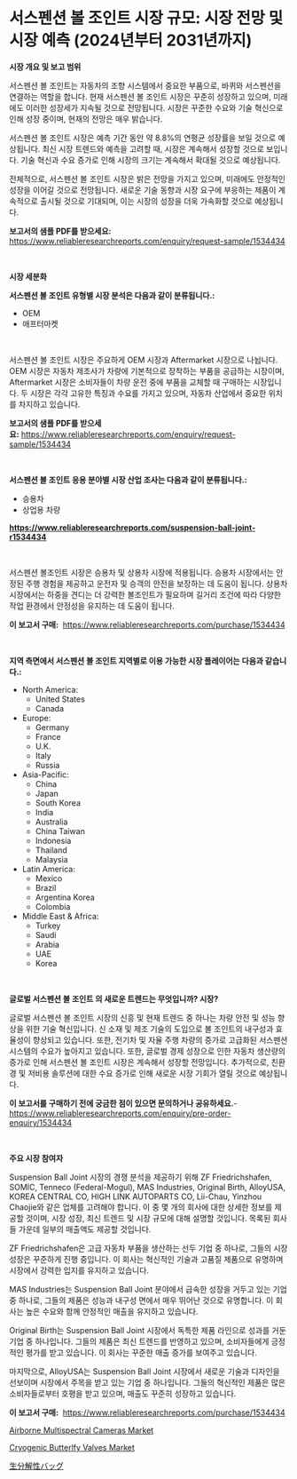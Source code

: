 <p><h1>서스펜션 볼 조인트 시장 규모: 시장 전망 및 시장 예측 (2024년부터 2031년까지)</h1></p><p><strong>시장 개요 및 보고 범위</strong></p>
<p><p>서스펜션 볼 조인트는 자동차의 조향 시스템에서 중요한 부품으로, 바퀴와 서스펜션을 연결하는 역할을 합니다. 현재 서스펜션 볼 조인트 시장은 꾸준히 성장하고 있으며, 미래에도 이러한 성장세가 지속될 것으로 전망됩니다. 시장은 꾸준한 수요와 기술 혁신으로 인해 성장 중이며, 현재의 전망은 매우 밝습니다.</p><p>서스펜션 볼 조인트 시장은 예측 기간 동안 약 8.8%의 연평균 성장률을 보일 것으로 예상됩니다. 최신 시장 트렌드와 예측을 고려할 때, 시장은 계속해서 성장할 것으로 보입니다. 기술 혁신과 수요 증가로 인해 시장의 크기는 계속해서 확대될 것으로 예상됩니다.</p><p>전체적으로, 서스펜션 볼 조인트 시장은 밝은 전망을 가지고 있으며, 미래에도 안정적인 성장을 이어갈 것으로 전망됩니다. 새로운 기술 동향과 시장 요구에 부응하는 제품이 계속적으로 출시될 것으로 기대되며, 이는 시장의 성장을 더욱 가속화할 것으로 예상됩니다.</p></p>
<p><strong>보고서의 샘플 PDF를 받으세요:</strong> <a href="https://www.reliableresearchreports.com/enquiry/request-sample/1534434">https://www.reliableresearchreports.com/enquiry/request-sample/1534434</a></p>
<p>&nbsp;</p>
<p><strong>시장 세분화</strong></p>
<p><strong>서스펜션 볼 조인트 유형별 시장 분석은 다음과 같이 분류됩니다.:</strong></p>
<p><ul><li>OEM</li><li>애프터마켓</li></ul></p>
<p>&nbsp;</p>
<p><p>서스펜션 볼 조인트 시장은 주요하게 OEM 시장과 Aftermarket 시장으로 나뉩니다. OEM 시장은 자동차 제조사가 차량에 기본적으로 장착하는 부품을 공급하는 시장이며, Aftermarket 시장은 소비자들이 차량 운전 중에 부품을 교체할 때 구매하는 시장입니다. 두 시장은 각각 고유한 특징과 수요를 가지고 있으며, 자동차 산업에서 중요한 위치를 차지하고 있습니다.</p></p>
<p><strong>보고서의 샘플 PDF를 받으세요:</strong>&nbsp;<a href="https://www.reliableresearchreports.com/enquiry/request-sample/1534434">https://www.reliableresearchreports.com/enquiry/request-sample/1534434</a></p>
<p>&nbsp;</p>
<p><strong> 서스펜션 볼 조인트 응용 분야별 시장 산업 조사는 다음과 같이 분류됩니다.:</strong></p>
<p><ul><li>승용차</li><li>상업용 차량</li></ul></p>
<p><strong><a href="https://www.reliableresearchreports.com/suspension-ball-joint-r1534434">https://www.reliableresearchreports.com/suspension-ball-joint-r1534434</a></strong></p>
<p>&nbsp;</p>
<p><p>서스펜션 볼조인트 시장은 승용차 및 상용차 시장에 적용됩니다. 승용차 시장에서는 안정된 주행 경험을 제공하고 운전자 및 승객의 안전을 보장하는 데 도움이 됩니다. 상용차 시장에서는 하중을 견디는 더 강력한 볼조인트가 필요하며 길거리 조건에 따라 다양한 작업 환경에서 안정성을 유지하는 데 도움이 됩니다.</p></p>
<p><strong>이 보고서 구매:</strong>&nbsp; <a href="https://www.reliableresearchreports.com/purchase/1534434">https://www.reliableresearchreports.com/purchase/1534434</a></p>
<p>&nbsp;</p>
<p><strong>지역 측면에서 서스펜션 볼 조인트 지역별로 이용 가능한 시장 플레이어는 다음과 같습니다.:</strong></p>
<p><ul>
    <li>
        North America:
        <ul>
            <li>United States</li>
            <li>Canada</li>
        </ul>
    </li>
    <li>
        Europe:
        <ul>
            <li>Germany</li>
            <li>France</li>
            <li>U.K.</li>
            <li>Italy</li>
            <li>Russia</li>
        </ul>
    </li>
    <li>
        Asia-Pacific:
        <ul>
            <li>China</li>
            <li>Japan</li>
            <li>South Korea</li>
            <li>India</li>
            <li>Australia</li>
            <li>China Taiwan</li>
            <li>Indonesia</li>
            <li>Thailand</li>
            <li>Malaysia</li>
        </ul>
    </li>
    <li>
        Latin America:
        <ul>
            <li>Mexico</li>
            <li>Brazil</li>
            <li>Argentina Korea</li>
            <li>Colombia</li>
        </ul>
    </li>
    <li>
        Middle East & Africa:
        <ul>
            <li>Turkey</li>
            <li>Saudi</li>
            <li>Arabia</li>
            <li>UAE</li>
            <li>Korea</li>
        </ul>
    </li>
    </ul></p>
<p>&nbsp;</p>
<p><strong>글로벌 서스펜션 볼 조인트 의 새로운 트렌드는 무엇입니까? 시장?</strong></p>
<p><p>글로벌 서스펜션 볼 조인트 시장의 신흥 및 현재 트렌드 중 하나는 차량 안전 및 성능 향상을 위한 기술 혁신입니다. 신 소재 및 제조 기술의 도입으로 볼 조인트의 내구성과 효율성이 향상되고 있습니다. 또한, 전기차 및 자율 주행 차량의 증가로 고급화된 서스펜션 시스템의 수요가 높아지고 있습니다. 또한, 글로벌 경제 성장으로 인한 자동차 생산량의 증가로 인해 서스펜션 볼 조인트 시장은 계속해서 성장할 전망입니다. 추가적으로, 친환경 및 저비용 솔루션에 대한 수요 증가로 인해 새로운 시장 기회가 열릴 것으로 예상됩니다.</p></p>
<p><strong>이 보고서를 구매하기 전에 궁금한 점이 있으면 문의하거나 공유하세요.</strong>- <a href="https://www.reliableresearchreports.com/enquiry/pre-order-enquiry/1534434">https://www.reliableresearchreports.com/enquiry/pre-order-enquiry/1534434</a></p>
<p>&nbsp;</p>
<p><strong>주요 시장 참여자</strong></p>
<p><p>Suspension Ball Joint 시장의 경쟁 분석을 제공하기 위해 ZF Friedrichshafen, SOMIC, Tenneco (Federal-Mogul), MAS Industries, Original Birth, AlloyUSA, KOREA CENTRAL CO, HIGH LINK AUTOPARTS CO, Lii-Chau, Yinzhou Chaojie와 같은 업체를 고려해야 합니다. 이 중 몇 개의 회사에 대한 상세한 정보를 제공할 것이며, 시장 성장, 최신 트렌드 및 시장 규모에 대해 설명할 것입니다. 목록된 회사들 가운데 일부의 매출액도 제공할 것입니다.</p><p>ZF Friedrichshafen은 고급 자동차 부품을 생산하는 선두 기업 중 하나로, 그들의 시장 성장은 꾸준하게 진행 중입니다. 이 회사는 혁신적인 기술과 고품질 제품으로 유명하며 시장에서 강력한 입지를 유지하고 있습니다.</p><p>MAS Industries는 Suspension Ball Joint 분야에서 급속한 성장을 거두고 있는 기업 중 하나로, 그들의 제품은 성능과 내구성 면에서 매우 뛰어난 것으로 유명합니다. 이 회사는 높은 수요와 함께 안정적인 매출을 유지하고 있습니다.</p><p>Original Birth는 Suspension Ball Joint 시장에서 독특한 제품 라인으로 성과를 거둔 기업 중 하나입니다. 그들의 제품은 최신 트렌드를 반영하고 있으며, 소비자들에게 긍정적인 평가를 받고 있습니다. 이 회사는 꾸준한 매출 증가를 보여주고 있습니다.</p><p>마지막으로, AlloyUSA는 Suspension Ball Joint 시장에서 새로운 기술과 디자인을 선보이며 시장에서 주목을 받고 있는 기업 중 하나입니다. 그들의 혁신적인 제품은 많은 소비자들로부터 호평을 받고 있으며, 매출도 꾸준히 성장하고 있습니다.</p></p>
<p><strong>이 보고서 구매:</strong>&nbsp;&nbsp;<a href="https://www.reliableresearchreports.com/purchase/1534434">https://www.reliableresearchreports.com/purchase/1534434</a></p>
<p><p><a href="https://www.linkedin.com/pulse/airborne-multispectral-cameras-market-research-report-c3npf?trackingId=jgeG7ieXTUcvolr%2Byw%2BhAQ%3D%3D">Airborne Multispectral Cameras Market</a></p><p><a href="https://www.linkedin.com/pulse/cryogenic-butterlfy-valves-market-size-2024-2031-global-bxeyf?trackingId=Ptg02UDTqQEM75MncTu15g%3D%3D">Cryogenic Butterlfy Valves Market</a></p><p><a href="https://github.com/zoetazuur/Market-Research-Report-List-1/blob/main/507591319684.md">生分解性バッグ</a></p></p>